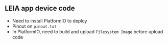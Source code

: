 ## LEIA app device code
- Need to install PlatformIO to deploy
- Pinout on ```pinout.txt```
- In PlatformIO, need to build and upload ```Filesystem Image``` before upload code
